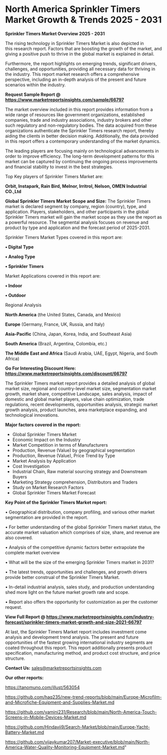 # North America Sprinkler Timers Market Growth & Trends 2025 - 2031

<Strong> Sprinkler Timers Market Overview 2025 - 2031</strong>

The rising technology in Sprinkler Timers Market is also depicted in this research report. Factors that are boosting the growth of the market, and giving a positive push to thrive in the global market is explained in detail.

Furthermore, the report highlights on emerging trends, significant drivers, challenges, and opportunities, providing all necessary data for thriving in the industry. This report market research offers a comprehensive perspective, including an in-depth analysis of the present and future scenarios within the industry.

<strong>Request Sample Report @ <a href=https://www.marketreportsinsights.com/sample/66797>https://www.marketreportsinsights.com/sample/66797</a></strong>

The market overview included in this report provides information from a wide range of resources like government organizations, established companies, trade and industry associations, industry brokers and other such regulatory and non-regulatory bodies. The data acquired from these organizations authenticate the Sprinkler Timers research report, thereby aiding the clients in better decision making. Additionally, the data provided in this report offers a contemporary understanding of the market dynamics.

The leading players are focusing mainly on technological advancements in order to improve efficiency. The long-term development patterns for this market can be captured by continuing the ongoing process improvements and financial stability to invest in the best strategies.

Top Key players of Sprinkler Timers Market are:

<strong>Orbit, Instapark, Rain Bird, Melnor, Irritrol, Nelson, OMEN Industrial CO.,Ltd</strong>

<strong><b>Global Sprinkler Timers Market Scope and Size:</b></strong>
The Sprinkler Timers market is declared segment by company, region (country), type, and application. Players, stakeholders, and other participants in the global Sprinkler Timers market will gain the market scope as they use the report as a powerful resource. The segmental analysis focuses on revenue and product by type and application and the forecast period of 2025-2031.

Sprinkler Timers Market Types covered in this report are:

<strong>• Digital Type

• Analog Type

• Sprinkler Timers</strong>

Market Applications covered in this report are:

<strong>• Indoor

• Outdoor</strong> 

Regional Analysis

<strong>North America</strong> (the United States, Canada, and Mexico)

<strong>Europe</strong> (Germany, France, UK, Russia, and Italy)

<strong>Asia-Pacific</strong> (China, Japan, Korea, India, and Southeast Asia)

<strong>South America</strong> (Brazil, Argentina, Colombia, etc.)

<strong>The Middle East and Africa</strong> (Saudi Arabia, UAE, Egypt, Nigeria, and South Africa)

<strong>Go For Interesting Discount Here: <a href=https://www.marketreportsinsights.com/discount/66797>https://www.marketreportsinsights.com/discount/66797</a></strong>

The Sprinkler Timers market report provides a detailed analysis of global market size, regional and country-level market size, segmentation market growth, market share, competitive Landscape, sales analysis, impact of domestic and global market players, value chain optimization, trade regulations, recent developments, opportunities analysis, strategic market growth analysis, product launches, area marketplace expanding, and technological innovations.

<strong><b>Major factors covered in the report:</b></strong>
<ul>
  <li>Global Sprinkler Timers Market </li>
  <li>Economic Impact on the Industry</li>
  <li>Market Competition in terms of Manufacturers</li>
  <li>Production, Revenue (Value) by geographical segmentation</li>
  <li>Production, Revenue (Value), Price Trend by Type</li>
  <li>Market Analysis by Application</li>
  <li>Cost Investigation</li>
  <li>Industrial Chain, Raw material sourcing strategy and Downstream Buyers</li>
  <li>Marketing Strategy comprehension, Distributors and Traders</li>
  <li>Study on Market Research Factors</li>
  <li>Global Sprinkler Timers Market Forecast</li>
</ul>

<strong><b>Key Point of the Sprinkler Timers Market report:</b></strong>

• Geographical distribution, company profiling, and various other market segmentation are provided in the report.

• For better understanding of the global Sprinkler Timers market status, the accurate market valuation which comprises of size, share, and revenue are also covered.

• Analysis of the competitive dynamic factors better extrapolate the complete market overview

• What will be the size of the emerging Sprinkler Timers market in 2031?

• The latest trends, opportunities and challenges, and growth drivers provide better construal of the Sprinkler Timers Market.

• In-detail industrial analysis, sales study, and production understanding shed more light on the future market growth rate and scope.

• Report also offers the opportunity for customization as per the customer request.

<strong><b>View Full Report @ <a href=https://www.marketreportsinsights.com/industry-forecast/sprinkler-timers-market-growth-and-size-2021-66797>https://www.marketreportsinsights.com/industry-forecast/sprinkler-timers-market-growth-and-size-2021-66797</a></b></strong>


At last, the Sprinkler Timers Market report includes investment come analysis and development trend analysis. The present and future opportunities of the fastest growing international industry segments are coated throughout this report. This report additionally presents product specification, manufacturing method, and product cost structure, and price structure.

<strong>Contact Us:</strong>
sales@marketreportsinsights.com

<strong>Our other reports:</strong>

<a href=https://tanomuno.com/illust/563054>https://tanomuno.com/illust/563054</a>

<a href=https://github.com/haq235/new-trend-reports/blob/main/Europe-Microfilm-and-Microfiche-Equipment-and-Supplies-Market.md>https://github.com/haq235/new-trend-reports/blob/main/Europe-Microfilm-and-Microfiche-Equipment-and-Supplies-Market.md</a>

<a href=https://github.com/yamini231/Research/blob/main/North-America-Touch-Screens-in-Mobile-Devices-Market.md>https://github.com/yamini231/Research/blob/main/North-America-Touch-Screens-in-Mobile-Devices-Market.md</a>

<a href=https://github.com/Hindavii9/Search-Market/blob/main/Europe-Yacht-Battery-Market.md>https://github.com/Hindavii9/Search-Market/blob/main/Europe-Yacht-Battery-Market.md</a>

<a href=https://github.com/vijaykumar207/Market-executive/blob/main/North-America-Water-Quality-Monitoring-Equipment-Market.md>https://github.com/vijaykumar207/Market-executive/blob/main/North-America-Water-Quality-Monitoring-Equipment-Market.md</a>"

